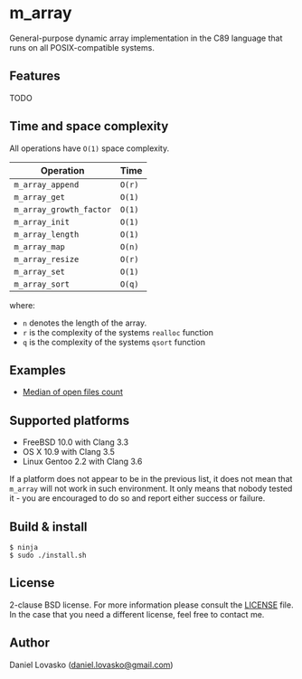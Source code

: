 # m_array
General-purpose dynamic array implementation in the C89 language that runs on
all POSIX-compatible systems.

## Features
TODO

## Time and space complexity
All operations have `O(1)` space complexity.

| Operation               | Time   |
|-------------------------|--------|
| `m_array_append`        | `O(r)` |
| `m_array_get`           | `O(1)` |
| `m_array_growth_factor` | `O(1)` |
| `m_array_init`          | `O(1)` |
| `m_array_length`        | `O(1)` |
| `m_array_map`           | `O(n)` |
| `m_array_resize`        | `O(r)` |
| `m_array_set`           | `O(1)` |
| `m_array_sort`          | `O(q)` |

where:
 * `n` denotes the length of the array.
 * `r` is the complexity of the systems `realloc` function
 * `q` is the complexity of the systems `qsort` function

## Examples
 * [Median of open files count](examples/openfiles.md)

## Supported platforms
 * FreeBSD 10.0 with Clang 3.3
 * OS X 10.9 with Clang 3.5
 * Linux Gentoo 2.2 with Clang 3.6

If a platform does not appear to be in the previous list, it does not mean that
`m_array` will not work in such environment. It only means that nobody tested
it - you are encouraged to do so and report either success or failure.

## Build & install
```
$ ninja
$ sudo ./install.sh
```

## License
2-clause BSD license. For more information please consult the
[LICENSE](LICENSE.md) file. In the case that you need a different license, feel
free to contact me.

## Author
Daniel Lovasko (daniel.lovasko@gmail.com)

